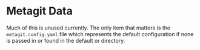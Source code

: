 # Metagit Data

Much of this is unused currently. The only item that matters is the `metagit.config.yaml` file which represents the default configuration if none is passed in or found in the default or directory.